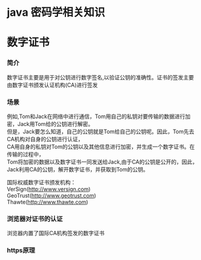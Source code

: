 # java 密码学相关知识

# 数字证书
### 简介
 数字证书主要是用于对公钥进行数字签名,以验证公钥的准确性。证书的签发主要由数字证书颁发认证机构(CA)进行签发  

### 场景
例如,Tom和Jack在网络中进行通信，Tom用自己的私钥对要传输的数据进行加密，Jack用Tom给的公钥进行解密。  
但是，Jack要怎么知道，自己的公钥就是Tom给自己的公钥呢。因此，Tom先去CA机构对自身的公钥进行认证，  
CA用自身的私钥对Tom的公钥以及其他信息进行加密，并生成一个数字证书。在传输的过程中，  
Tom将加密的数据以及数字证书一同发送给Jack,由于CA的公钥是公开的，因此，Jack利用CA的公钥，解开数字证书，并获取到Tom的公钥。

 国际权威数字证书颁发机构：  
 VerSign(http://www.versign.com)  
 GeoTrust(http://www.geotrust.com)  
 Thawte(http://www.thawte.com)

### 浏览器对证书的认证
浏览器内置了国际CA机构签发的数字证书


### https原理
